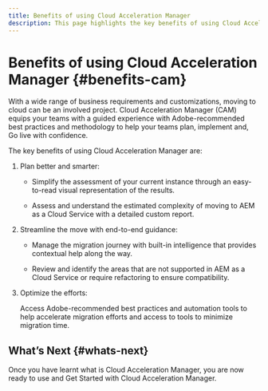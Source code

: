 ```yaml
---
title: Benefits of using Cloud Acceleration Manager
description: This page highlights the key benefits of using Cloud Acceleration Manager.
---
```


# Benefits of using Cloud Acceleration Manager {#benefits-cam}

With a wide range of business requirements and customizations, moving to cloud can be an involved project. Cloud Acceleration Manager (CAM) equips your teams with a guided experience with Adobe-recommended best practices and methodology to help your teams plan, implement and, Go live with confidence.

The key benefits of using Cloud Acceleration Manager are:

1. Plan better and smarter:

   * Simplify the assessment of your current instance through an easy-to-read visual representation of the results.

   * Assess and understand the estimated complexity of moving to AEM as a Cloud Service with a detailed custom report.

1. Streamline the move with end-to-end guidance:

   * Manage the migration journey with built-in intelligence that provides contextual help along the way.

   * Review and identify the areas that are not supported in AEM as a Cloud Service or require refactoring to ensure compatibility.

1. Optimize the efforts:

   Access Adobe-recommended best practices and automation tools to help accelerate migration efforts and access to tools to minimize migration time.

## What’s Next {#whats-next}

Once you have learnt what is Cloud Acceleration Manager, you are now ready to use and Get Started with Cloud Acceleration Manager.